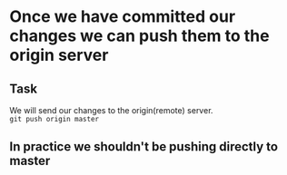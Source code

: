 # Once we have committed our changes we can push them to the origin server

## Task

We will send our changes to the origin(remote) server.  
`git push origin master`  

## In practice we shouldn't be pushing directly to master
